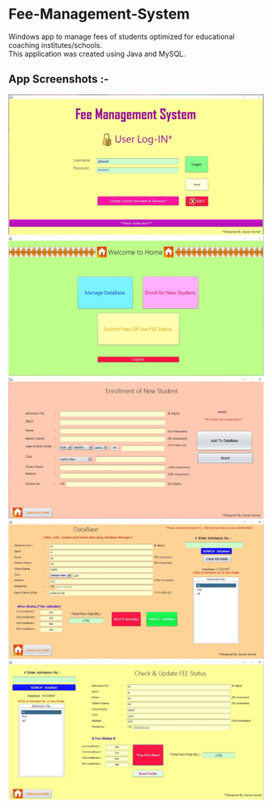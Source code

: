 # Fee-Management-System
Windows app to manage fees of students optimized for educational coaching institutes/schools.  
This application was created using Java and MySQL.

## App Screenshots :-
<img src="SCREENSHOTS of App/1.jpg">
<img src="SCREENSHOTS of App/3.jpg">
<img src="SCREENSHOTS of App/4.jpg">
<img src="SCREENSHOTS of App/5.jpg">
<img src="SCREENSHOTS of App/6.jpg">
